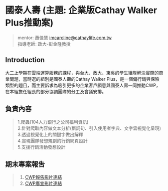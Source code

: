 # 國泰人壽 (主題: 企業版Cathay Walker Plus推動案) 
> mentor: 蕭佳慧 imcaroline@cathaylife.com.tw   
> 指導老師: 政大-彭金隆教授  

## Introduction  
大二上學期在雲端運算服務的課程，與台大、政大、東吳的學生組隊解決實際的商業問題，當時選的組別是國泰人壽的Cathay Walker Plus，是一個偏行銷與保險類型的題目，而主要訴求為吸引更多的企業客戶願意與國泰人壽一同推動CWP，在本組擔任組長的部分協調團隊的分工及會議安排。  

## 負責內容  
> 1.爬蟲(104人力銀行之公司福利資訊)   
> 2.針對爬取內容做文本分析(斷詞句、引入使用者字典、文字雲視覺化呈現)  
> 3.透過視覺化上的關鍵字做出解釋  
> 4.實現團隊發想規劃的行銷網頁設計   
> 5.支援行銷活動發想設計   

## 期末專案報吿  
> 1. [CWP報告影片連結](https://youtu.be/xIL_zhQeV3Q)  
> 2. [CWP廣宣影片連結](https://youtu.be/fhxmvX00ZhA)  




